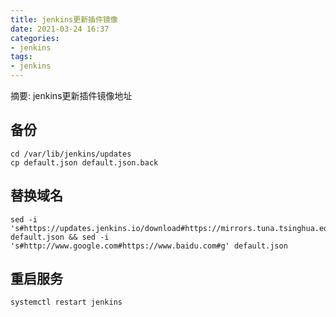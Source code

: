 ```yaml
---
title: jenkins更新插件镜像
date: 2021-03-24 16:37
categories:
- jenkins
tags:
- jenkins
---
```

  
  
摘要: jenkins更新插件镜像地址
<!-- more -->


## 备份

```
cd /var/lib/jenkins/updates
cp default.json default.json.back
```

## 替换域名
```
sed -i 's#https://updates.jenkins.io/download#https://mirrors.tuna.tsinghua.edu.cn/jenkins#g' default.json && sed -i 's#http://www.google.com#https://www.baidu.com#g' default.json
```

## 重启服务
```
systemctl restart jenkins
```